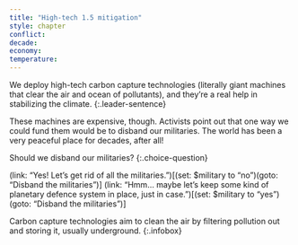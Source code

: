 ```yaml
---
title: "High-tech 1.5 mitigation"
style: chapter
conflict: 
decade: 
economy: 
temperature: 
---
```


We deploy high-tech carbon capture technologies (literally giant machines that clear the air and ocean of pollutants), and they’re a real help in stabilizing the climate.
{:.leader-sentence}

These machines are expensive, though. Activists point out that one way we could fund them would be to disband our militaries. The world has been a very peaceful place for decades, after all!

Should we disband our militaries?
{:.choice-question}

(link: “Yes! Let’s get rid of all the militaries.”)[(set: $military to “no”)(goto: “Disband the militaries”)]
(link: “Hmm… maybe let’s keep some kind of planetary defence system in place, just in case.”)[(set: $military to “yes”)(goto: “Disband the militaries”)]

Carbon capture technologies aim to clean the air by filtering pollution out and storing it, usually underground.
{:.infobox}
